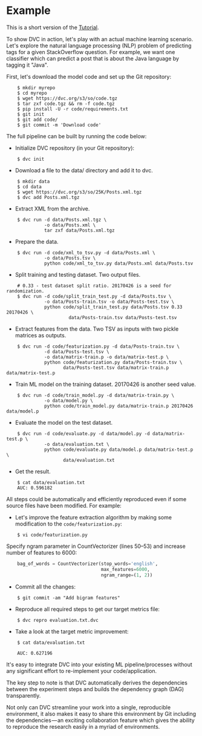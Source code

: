 # Example

This is a short version of the [Tutorial](/doc/tutorial).

To show DVC in action, let's play with an actual machine learning scenario.
Let's explore the natural language processing (NLP) problem of predicting tags
for a given StackOverflow question. For example, we want one classifier which
can predict a post that is about the Java language by tagging it "Java".

First, let's download the model code and set up the Git repository:

```dvc
    $ mkdir myrepo
    $ cd myrepo
    $ wget https://dvc.org/s3/so/code.tgz
    $ tar zxf code.tgz && rm -f code.tgz
    $ pip install -U -r code/requirements.txt
    $ git init
    $ git add code/
    $ git commit -m 'Download code'
```

The full pipeline can be built by running the code below:

* Initialize DVC repository (in your Git repository):

```dvc
    $ dvc init
```

* Download a file to the data/ directory and add it to dvc.

```dvc
    $ mkdir data
    $ cd data
    $ wget https://dvc.org/s3/so/25K/Posts.xml.tgz
    $ dvc add Posts.xml.tgz
```

* Extract XML from the archive.

```dvc
    $ dvc run -d data/Posts.xml.tgz \
              -o data/Posts.xml \
              tar zxf data/Posts.xml.tgz
```

* Prepare the data.

```dvc
    $ dvc run -d code/xml_to_tsv.py -d data/Posts.xml \
              -o data/Posts.tsv \
              python code/xml_to_tsv.py data/Posts.xml data/Posts.tsv
```

* Split training and testing dataset. Two output files.

```dvc
    # 0.33 - test dataset split ratio. 20170426 is a seed for randomization.
    $ dvc run -d code/split_train_test.py -d data/Posts.tsv \
              -o data/Posts-train.tsv -o data/Posts-test.tsv \
              python code/split_train_test.py data/Posts.tsv 0.33 20170426 \
                       data/Posts-train.tsv data/Posts-test.tsv
```

* Extract features from the data. Two TSV as inputs with two pickle matrices as
outputs.

```dvc
    $ dvc run -d code/featurization.py -d data/Posts-train.tsv \
              -d data/Posts-test.tsv \
              -o data/matrix-train.p -o data/matrix-test.p \
              python code/featurization.py data/Posts-train.tsv \
                     data/Posts-test.tsv data/matrix-train.p data/matrix-test.p
```

* Train ML model on the training dataset. 20170426 is another seed value.

```dvc
    $ dvc run -d code/train_model.py -d data/matrix-train.py \
              -o data/model.py \
              python code/train_model.py data/matrix-train.p 20170426 data/model.p
```

* Evaluate the model on the test dataset.

```dvc
    $ dvc run -d code/evaluate.py -d data/model.py -d data/matrix-test.p \
              -o data/evaluation.txt \
              python code/evaluate.py data/model.p data/matrix-test.p \
	                 data/evaluation.txt
```

* Get the result.

```dvc
    $ cat data/evaluation.txt
    AUC: 0.596182
```

All steps could be automatically and efficiently reproduced even if some source
files have been modified. For example:

* Let's improve the feature extraction algorithm by making some modification to
the `code/featurization.py`:

```dvc
    $ vi code/featurization.py
```

Specify ngram parameter in CountVectorizer (lines 50–53) and increase number of
features to 6000:

```python
    bag_of_words = CountVectorizer(stop_words='english',
                                   max_features=6000,
                                   ngram_range=(1, 2))
```

* Commit all the changes:

```dvc
    $ git commit -am "Add bigram features"
```

* Reproduce all required steps to get our target metrics file:

```dvc
    $ dvc repro evaluation.txt.dvc
```

* Take a look at the target metric improvement:

```dvc
    $ cat data/evaluation.txt

    AUC: 0.627196
```

It's easy to integrate DVC into your existing ML pipeline/processes without any
significant effort to re-implement your code/application.

The key step to note is that DVC automatically derives the dependencies between
the experiment steps and builds the dependency graph (DAG) transparently.

Not only can DVC streamline your work into a single, reproducible environment,
it also makes it easy to share this environment by Git including the
dependencies — an exciting collaboration feature which gives the ability to
reproduce the research easily in a myriad of environments.
